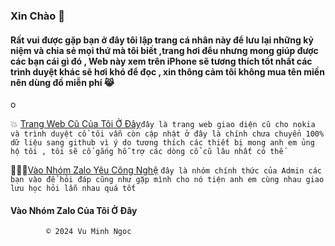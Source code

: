 ###         Xin Chào  🥰



#### Rất vui được gặp bạn ở đây tôi lập trang cá nhân này để lưu lại những kỷ niệm và chia sẻ mọi thứ mà tôi biết ,trang hơi đểu nhưng mong giúp được các bạn cái gì đó , Web này xem trên iPhone sẽ tương thích tốt nhất các trình duyệt khác sẽ hơi khó để đọc , xin thông cảm tôi không mua tên miền nên dùng đồ miễn phí 😹



o

   💥 [Trang Web Cũ Của Tôi Ở Đây](http://vmnit.mobie.in)`đây là trang web giao diện cũ cho nokia và trình duyệt cổ tôi vẫn còn cập nhật ở đây là chính chưa chuyển 100% dữ liệu sang github vì ý do tương thích các thiết bị mong anh em ủng hộ tôi , tôi sẽ cố gắng hỗ trợ các dòng cổ cũ lâu nhất có thế  `



👬👬💥[Vào Nhóm Zalo Yêu Công Nghệ](https://zalo.me/g/ldrfrp693) `đây là nhóm chính thức của Admin các bạn vào để hỏi đáp cũng như gặp mình cho nó tiện anh em cùng nhau giao lưu học hỏi lẫn nhau quá tốt `

####    Vào Nhóm Zalo Của Tôi Ở Đây
        

            © 2024 Vu Minh Ngoc 


